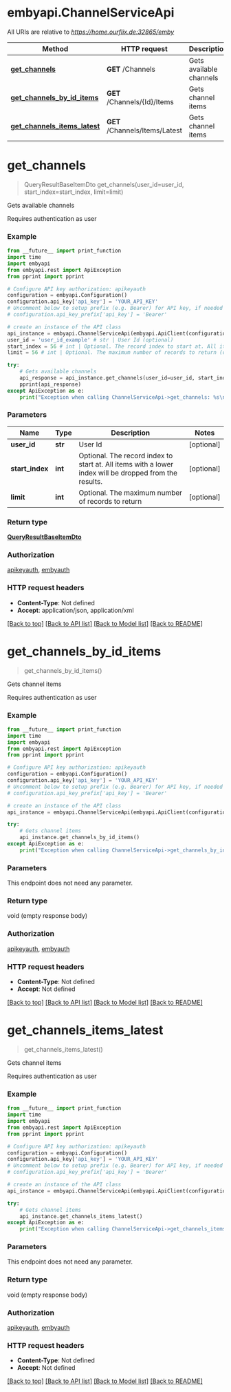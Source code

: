 # embyapi.ChannelServiceApi

All URIs are relative to *https://home.ourflix.de:32865/emby*

Method | HTTP request | Description
------------- | ------------- | -------------
[**get_channels**](ChannelServiceApi.md#get_channels) | **GET** /Channels | Gets available channels
[**get_channels_by_id_items**](ChannelServiceApi.md#get_channels_by_id_items) | **GET** /Channels/{Id}/Items | Gets channel items
[**get_channels_items_latest**](ChannelServiceApi.md#get_channels_items_latest) | **GET** /Channels/Items/Latest | Gets channel items

# **get_channels**
> QueryResultBaseItemDto get_channels(user_id=user_id, start_index=start_index, limit=limit)

Gets available channels

Requires authentication as user

### Example
```python
from __future__ import print_function
import time
import embyapi
from embyapi.rest import ApiException
from pprint import pprint

# Configure API key authorization: apikeyauth
configuration = embyapi.Configuration()
configuration.api_key['api_key'] = 'YOUR_API_KEY'
# Uncomment below to setup prefix (e.g. Bearer) for API key, if needed
# configuration.api_key_prefix['api_key'] = 'Bearer'

# create an instance of the API class
api_instance = embyapi.ChannelServiceApi(embyapi.ApiClient(configuration))
user_id = 'user_id_example' # str | User Id (optional)
start_index = 56 # int | Optional. The record index to start at. All items with a lower index will be dropped from the results. (optional)
limit = 56 # int | Optional. The maximum number of records to return (optional)

try:
    # Gets available channels
    api_response = api_instance.get_channels(user_id=user_id, start_index=start_index, limit=limit)
    pprint(api_response)
except ApiException as e:
    print("Exception when calling ChannelServiceApi->get_channels: %s\n" % e)
```

### Parameters

Name | Type | Description  | Notes
------------- | ------------- | ------------- | -------------
 **user_id** | **str**| User Id | [optional] 
 **start_index** | **int**| Optional. The record index to start at. All items with a lower index will be dropped from the results. | [optional] 
 **limit** | **int**| Optional. The maximum number of records to return | [optional] 

### Return type

[**QueryResultBaseItemDto**](QueryResultBaseItemDto.md)

### Authorization

[apikeyauth](../README.md#apikeyauth), [embyauth](../README.md#embyauth)

### HTTP request headers

 - **Content-Type**: Not defined
 - **Accept**: application/json, application/xml

[[Back to top]](#) [[Back to API list]](../README.md#documentation-for-api-endpoints) [[Back to Model list]](../README.md#documentation-for-models) [[Back to README]](../README.md)

# **get_channels_by_id_items**
> get_channels_by_id_items()

Gets channel items

Requires authentication as user

### Example
```python
from __future__ import print_function
import time
import embyapi
from embyapi.rest import ApiException
from pprint import pprint

# Configure API key authorization: apikeyauth
configuration = embyapi.Configuration()
configuration.api_key['api_key'] = 'YOUR_API_KEY'
# Uncomment below to setup prefix (e.g. Bearer) for API key, if needed
# configuration.api_key_prefix['api_key'] = 'Bearer'

# create an instance of the API class
api_instance = embyapi.ChannelServiceApi(embyapi.ApiClient(configuration))

try:
    # Gets channel items
    api_instance.get_channels_by_id_items()
except ApiException as e:
    print("Exception when calling ChannelServiceApi->get_channels_by_id_items: %s\n" % e)
```

### Parameters
This endpoint does not need any parameter.

### Return type

void (empty response body)

### Authorization

[apikeyauth](../README.md#apikeyauth), [embyauth](../README.md#embyauth)

### HTTP request headers

 - **Content-Type**: Not defined
 - **Accept**: Not defined

[[Back to top]](#) [[Back to API list]](../README.md#documentation-for-api-endpoints) [[Back to Model list]](../README.md#documentation-for-models) [[Back to README]](../README.md)

# **get_channels_items_latest**
> get_channels_items_latest()

Gets channel items

Requires authentication as user

### Example
```python
from __future__ import print_function
import time
import embyapi
from embyapi.rest import ApiException
from pprint import pprint

# Configure API key authorization: apikeyauth
configuration = embyapi.Configuration()
configuration.api_key['api_key'] = 'YOUR_API_KEY'
# Uncomment below to setup prefix (e.g. Bearer) for API key, if needed
# configuration.api_key_prefix['api_key'] = 'Bearer'

# create an instance of the API class
api_instance = embyapi.ChannelServiceApi(embyapi.ApiClient(configuration))

try:
    # Gets channel items
    api_instance.get_channels_items_latest()
except ApiException as e:
    print("Exception when calling ChannelServiceApi->get_channels_items_latest: %s\n" % e)
```

### Parameters
This endpoint does not need any parameter.

### Return type

void (empty response body)

### Authorization

[apikeyauth](../README.md#apikeyauth), [embyauth](../README.md#embyauth)

### HTTP request headers

 - **Content-Type**: Not defined
 - **Accept**: Not defined

[[Back to top]](#) [[Back to API list]](../README.md#documentation-for-api-endpoints) [[Back to Model list]](../README.md#documentation-for-models) [[Back to README]](../README.md)

